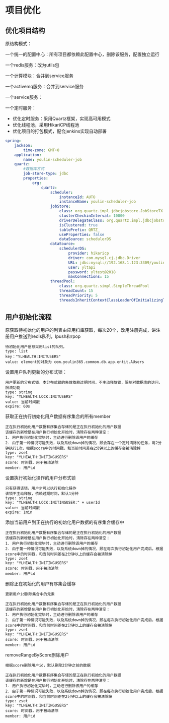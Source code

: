 # 项目优化

## 优化项目结构

原结构模式：

一个统一的配置中心：所有项目都依赖此配置中心，删除该服务，配置独立运行

一个redis服务：改为utils包

一个计算模块：合并到service服务

一个activemq服务：合并到service服务

一个service服务：

一个定时服务：

- 优化定时服务：采用Quartz框架，实现高可用模式
- 优化线程池，采用HikariCP线程池
- 优化项目的打包模式，配合jenkins实现自动部署

```yml
spring:
    jackson:
        time-zone: GMT+8
    application:
        name: youlin-scheduler-job
    quartz:
        #数据库方式
        job-store-type: jdbc
        properties:
            org:
                quartz:
                    scheduler:
                        instanceId: AUTO
                        instanceName: youlin-scheduler-job
                    jobStore:
                        class: org.quartz.impl.jdbcjobstore.JobStoreTX
                        clusterCheckinInterval: 10000
                        driverDelegateClass: org.quartz.impl.jdbcjobstore.StdJDBCDelegate
                        isClustered: true
                        tablePrefix: QRTZ_
                        useProperties: false
                        dataSource: schedulerDS
                    dataSource:
                        schedulerDS:
                            provider: hikaricp
                            driver: com.mysql.cj.jdbc.Driver
                            URL: jdbc:mysql://192.168.1.123:3309/youlin-scheduler-job?useUnicode=true&characterEncoding=utf8&zeroDateTimeBehavior=convertToNull&serverTimezone=CTT&useSSL=false
                            user: yltapi
                            password: yltest@2018
                            maxConnections: 15
                    threadPool:
                        class: org.quartz.simpl.SimpleThreadPool
                        threadCount: 15
                        threadPriority: 5
                        threadsInheritContextClassLoaderOfInitializingThread: true
```

## 用户初始化流程

原获取待初始化的用户的列表由应用扫库获取，每次20个，改用注册完成，讲注册用户推送到redis队列，lpush和rpop

```
待初始化用户信息采用list的队列，
type: list
key："YLHEALTH:INITUSERS"
value: element的对象为 com.youlin365.common.db.app.entit.AUsers
```

设置用户队列更新的分布式锁：

```
用户更新的分布式锁，本分布式锁的失效依赖过期时间，不主动释放锁，限制对数据库的访问，限流功能
type: string
key: "YLHEALTH:LOCK:INITUSERS"
value: 当前时间戳
expire: 60s
```

获取正在执行初始化用户数据有序集合的所有member

```
正在执行初始化用户数据有序集合存储的是正在执行初始化的用户数据
该缓存的新增是在用户执行初始化开始时，清除存在两种清空：
1. 用户执行初始化完毕时，主动进行删除该用户的缓存
2. 由于第一种情况可能失败，以及系统down掉的情况，顾会存在一个定时清除的任务，每2分钟执行1次，根据score中的时间戳，和当前时间差在2分钟以上的缓存会被清除掉
type: zset
key: "YLHEALTH:INITINGUSERS"
score: 时间戳，用于被动清除
member: 用户id
```

设置执行初始化操作的用户分布式锁

```
只有获得该锁，用户才可以执行初始化操作
该锁不主动释放，依赖过期时间，默认1分钟
type: string
key: "YLHEALTH:LOCK:INITINGUSER:" + userId
value: 当前时间戳
expire: 1min
```

添加当前用户到正在执行的初始化用户数据的有序集合缓存中

```
正在执行初始化用户数据有序集合存储的是正在执行初始化的用户数据
该缓存的新增是在用户执行初始化开始时，清除存在两种清空：
1. 用户执行初始化完毕时，主动进行删除该用户的缓存
2. 由于第一种情况可能失败，以及系统down掉的情况，顾在每次执行初始化用户完成后，根据score中的时间戳，和当前时间差在2分钟以上的缓存会被清除掉
type: zset
key: "YLHEALTH:INITINGUSERS"
score: 时间戳，用于被动清除
member: 用户id
```

删除正在初始化的用户有序集合缓存

```
更新用户id删除集合中的元素

正在执行初始化用户数据有序集合存储的是正在执行初始化的用户数据
该缓存的新增是在用户执行初始化开始时，清除存在两种清空：
1. 用户执行初始化完毕时，主动进行删除该用户的缓存
2. 由于第一种情况可能失败，以及系统down掉的情况，顾在每次执行初始化用户完成后，根据score中的时间戳，和当前时间差在2分钟以上的缓存会被清除掉
type: zset
key: "YLHEALTH:INITINGUSERS"
score: 时间戳，用于被动清除
member: 用户id
```

removeRangeByScore删除用户

```
根据score删除用户id，默认删除2分钟之前的数据

正在执行初始化用户数据有序集合存储的是正在执行初始化的用户数据
该缓存的新增是在用户执行初始化开始时，清除存在两种清空：
1. 用户执行初始化完毕时，主动进行删除该用户的缓存
2. 由于第一种情况可能失败，以及系统down掉的情况，顾在每次执行初始化用户完成后，根据score中的时间戳，和当前时间差在2分钟以上的缓存会被清除掉
type: zset
key: "YLHEALTH:INITINGUSERS"
score: 时间戳，用于被动清除
member: 用户id
```
